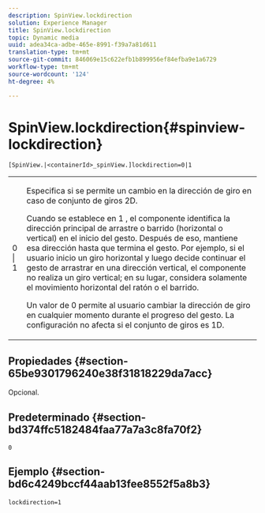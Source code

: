 ```yaml
---
description: SpinView.lockdirection
solution: Experience Manager
title: SpinView.lockdirection
topic: Dynamic media
uuid: adea34ca-adbe-465e-8991-f39a7a81d611
translation-type: tm+mt
source-git-commit: 846069e15c622efb1b899956ef84efba9e1a6729
workflow-type: tm+mt
source-wordcount: '124'
ht-degree: 4%

---
```



# SpinView.lockdirection{#spinview-lockdirection}

`[SpinView.|<containerId>_spinView.]lockdirection=0|1`

<table id="table_18D47E7C6A2D4D68B94225CB621D5F7C"> 
 <tbody> 
  <tr> 
   <td colname="col1"> <p> <span class="codeph"> 0 | 1 </span> </p> </td> 
   <td colname="col2"> <p> Especifica si se permite un cambio en la dirección de giro en caso de conjunto de giros 2D. </p> <p>Cuando se establece en <span class="codeph"> 1 </span>, el componente identifica la dirección principal de arrastre o barrido (horizontal o vertical) en el inicio del gesto. Después de eso, mantiene esa dirección hasta que termina el gesto. Por ejemplo, si el usuario inicio un giro horizontal y luego decide continuar el gesto de arrastrar en una dirección vertical, el componente no realiza un giro vertical; en su lugar, considera solamente el movimiento horizontal del ratón o el barrido. </p> <p>Un valor de <span class="codeph"> 0 </span> permite al usuario cambiar la dirección de giro en cualquier momento durante el progreso del gesto. La configuración no afecta si el conjunto de giros es 1D. </p> </td> 
  </tr> 
 </tbody> 
</table>

## Propiedades {#section-65be9301796240e38f31818229da7acc}

Opcional.

## Predeterminado {#section-bd374ffc5182484faa77a7a3c8fa70f2}

`0`

## Ejemplo {#section-bd6c4249bccf44aab13fee8552f5a8b3}

`lockdirection=1`
